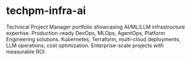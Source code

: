 # techpm-infra-ai
Technical Project Manager portfolio showcasing AI/ML/LLM infrastructure expertise. Production-ready DevOps, MLOps, AgentOps, Platform Engineering solutions. Kubernetes, Terraform, multi-cloud deployments, LLM operations, cost optimization. Enterprise-scale projects with measurable ROI.
